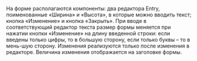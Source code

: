 На форме располагаются компоненты: два редактора Entry, поименованные «Ширина» и «Высота», в которые можно вводить текст; кнопка «Изменение» и кнопка «Закрыть». При вводе в соответствующий редактор текста размер формы меняется при нажатии кнопки «Изменение» на длину введенной строки: если введены только цифры, то в большую сторону, если только буквы – то в мень-шую сторону. Изменения реализуются только после изменения в редакторе. Величина изменения отображается на заголовке формы.
